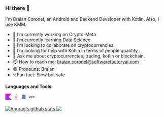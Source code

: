 ### Hi there 👋

I'm Braian Coronel, an Android and Backend Developer with Kotlin. Also, I use KMM. 


- 🔭 I’m currently working on Crypto-Meta
- 🌱 I’m currently learning Data Science.
- 👯 I’m looking to collaborate on cryptocurrencies.
- 🤔 I’m looking for help with Kotlin in terms of people quantity .
- 💬 Ask me about cryptocurrencies, trading, kotlin or blockchain.
- 📫 How to reach me: braian.coronel@softwarefactoryai.com
- 😄 Pronouns: Braian
- ⚡ Fun fact: Slow but safe


**Languages and Tools:**  

<code><img height="20" src="https://raw.githubusercontent.com/github/explore/80688e429a7d4ef2fca1e82350fe8e3517d3494d/topics/kotlin/kotlin.png"></code>
<code><img height="20" src="https://raw.githubusercontent.com/github/explore/80688e429a7d4ef2fca1e82350fe8e3517d3494d/topics/java/java.png"></code>
<code><img height="20" src="https://raw.githubusercontent.com/github/explore/80688e429a7d4ef2fca1e82350fe8e3517d3494d/topics/sql/sql.png"></code>
<code><img height="20" src="https://raw.githubusercontent.com/github/explore/80688e429a7d4ef2fca1e82350fe8e3517d3494d/topics/bash/bash.png"></code>


<a href="https://github.com/Coronel-B/github-readme-stats">
  <img align="center" src="https://github-readme-stats.vercel.app/api?username=Coronel-B&show_icons=true&include_all_commits=true&theme=material-palenight" alt="Anurag's github stats" />
</a>
<a href="https://github.com/Coronel-B/github-readme-stats">
  <img align="center" src="https://github-readme-stats.vercel.app/api/top-langs/?username=Coronel-B&layout=compact&theme=material-palenight" />
</a>


<!--- Source: https://github.com/anuraghazra/github-readme-stats --->
